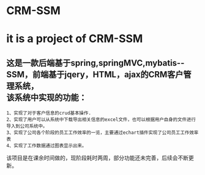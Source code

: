 # CRM-SSM
it is a project of CRM-SSM
==========================
这是一款后端基于spring,springMVC,mybatis--SSM，前端基于jqery，HTML，ajax的CRM客户管理系统，<br/>
  该系统中实现的功能：
  ------------------
    1、实现了对于客户信息的crud基本操作.
    2、实现了用户可以从系统中下载导出相关信息的excel文件，也可以根据用户自身的文件进行导入到公司系统中。
    3、实现了公司各个阶段的员工工作效率的一览，主要通过echart插件实现了公司员工工作效率表
    4、实现了工作数据通过图表显示出来。
该项目是在课余时间做的，现阶段耗时两周，部分功能还未完善，后续会不断更新。

